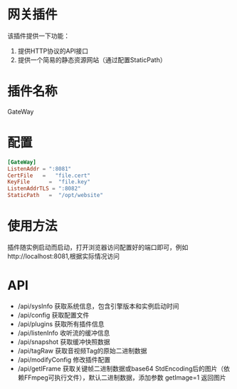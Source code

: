 # 网关插件

该插件提供一下功能：
1. 提供HTTP协议的API接口
2. 提供一个简易的静态资源网站（通过配置StaticPath）

# 插件名称

GateWay

# 配置

```toml
[GateWay]
ListenAddr = ":8081"
CertFile   =   "file.cert"
KeyFile      =  "file.key"
ListenAddrTLS = ":8082"
StaticPath   =  "/opt/website"
```

# 使用方法

插件随实例启动而启动，打开浏览器访问配置好的端口即可，例如http://localhost:8081,根据实际情况访问


# API
 - /api/sysInfo 获取系统信息，包含引擎版本和实例启动时间
 - /api/config 获取配置文件
 - /api/plugins 获取所有插件信息
 - /api/listenInfo 收听流的缓冲信息
 - /api/snapshot 获取缓冲快照数据
 - /api/tagRaw 获取音视频Tag的原始二进制数据
 - /api/modifyConfig 修改插件配置
 - /api/getIFrame 获取关键帧二进制数据或base64 StdEncoding后的图片（依赖FFmpeg可执行文件），默认二进制数据，添加参数 getImage=1 返回图片